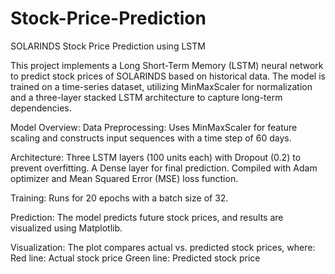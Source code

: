 # Stock-Price-Prediction
SOLARINDS Stock Price Prediction using LSTM

This project implements a Long Short-Term Memory (LSTM) neural network to predict stock prices of SOLARINDS based on historical data. The model is trained on a time-series dataset, utilizing MinMaxScaler for normalization and a three-layer stacked LSTM architecture to capture long-term dependencies.

Model Overview:
Data Preprocessing: Uses MinMaxScaler for feature scaling and constructs input sequences with a time step of 60 days.

Architecture:
Three LSTM layers (100 units each) with Dropout (0.2) to prevent overfitting.
A Dense layer for final prediction.
Compiled with Adam optimizer and Mean Squared Error (MSE) loss function.

Training: Runs for 20 epochs with a batch size of 32.

Prediction: The model predicts future stock prices, and results are visualized using Matplotlib.

Visualization:
The plot compares actual vs. predicted stock prices, where:
Red line: Actual stock price
Green line: Predicted stock price
